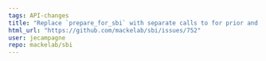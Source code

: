 ```yaml
---
tags: API-changes
title: "Replace `prepare_for_sbi` with separate calls to for prior and simulator in all tutorials"
html_url: "https://github.com/mackelab/sbi/issues/752"
user: jecampagne
repo: mackelab/sbi
---
```


